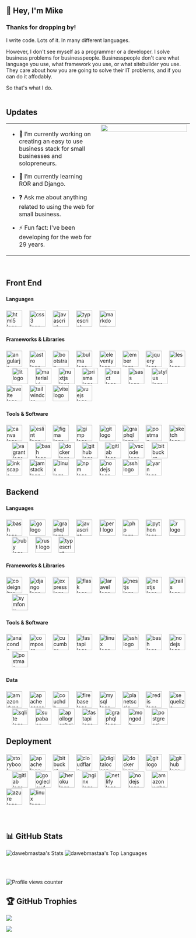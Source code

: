 ## 👋  Hey, I'm Mike   
  
### Thanks for dropping by!  
I write code. Lots of it. In many different languages.

However, I don't see myself as a programmer or a developer. I solve business problems for businesspeople. Businesspeople don't care what language you use, what framework you use, or what sitebuilder you use. They care about how you are going to solve their IT problems, and if you can do it affodably.

So that's what I do.  
<br/>  
## Updates 
<table><tr><td valign="top" width="50%">

- 🔭 I’m currently working on creating an easy to use business stack for small businesses and solopreneurs.  
  

- 🌱 I’m currently learning ROR and Django.  
  

- ❓ Ask me about anything related to using the web for small business.  
  

- ⚡ Fun fact: I've been developing for the web for 29 years.  


</td><td valign="top" width="50%">

<div align="center">
<img src="https://img.freepik.com/free-photo/programming-background-concept_23-2150170152.jpg?t=st=1736409252~exp=1736412852~hmac=77660d5c54c5197245a6c9b207bfe37ca8a8a8c0e11789812e7f89eb44d71e13&w=2000" align="center" style="width: 100%" />
</div>  


</td></tr></table>  

<br/>  

<h2 align="left">Front End</h2>

###

<h4 align="left">Languages</h4>

###

<div align="left">
  <img src="https://cdn.jsdelivr.net/gh/devicons/devicon/icons/html5/html5-original.svg" height="44" alt="html5 logo"  />
  <img width="12" />
  <img src="https://cdn.jsdelivr.net/gh/devicons/devicon/icons/css3/css3-original.svg" height="44" alt="css3 logo"  />
  <img width="12" />
  <img src="https://cdn.jsdelivr.net/gh/devicons/devicon/icons/javascript/javascript-original.svg" height="44" alt="javascript logo"  />
  <img width="12" />
  <img src="https://cdn.jsdelivr.net/gh/devicons/devicon/icons/typescript/typescript-original.svg" height="44" alt="typescript logo"  />
  <img width="12" />
  <img src="https://skillicons.dev/icons?i=md" height="44" alt="markdown logo"  />
</div>

###

<h4 align="left">Frameworks & Libraries</h4>

###

<div align="left">
  <img src="https://cdn.jsdelivr.net/gh/devicons/devicon/icons/angularjs/angularjs-original.svg" height="44" alt="angularjs logo"  />
  <img width="12" />
  <img src="https://skillicons.dev/icons?i=astro" height="44" alt="astro logo"  />
  <img width="12" />
  <img src="https://cdn.jsdelivr.net/gh/devicons/devicon/icons/bootstrap/bootstrap-original-wordmark.svg" height="44" alt="bootstrap logo"  />
  <img width="12" />
  <img src="https://cdn.jsdelivr.net/gh/devicons/devicon/icons/bulma/bulma-plain.svg" height="44" alt="bulma logo"  />
  <img width="12" />
  <img src="https://cdn.jsdelivr.net/gh/devicons/devicon/icons/eleventy/eleventy-original.svg" height="44" alt="eleventy logo"  />
  <img width="12" />
  <img src="https://skillicons.dev/icons?i=ember" height="44" alt="ember logo"  />
  <img width="12" />
  <img src="https://cdn.jsdelivr.net/gh/devicons/devicon/icons/jquery/jquery-plain-wordmark.svg" height="44" alt="jquery logo"  />
  <img width="12" />
  <img src="https://cdn.jsdelivr.net/gh/devicons/devicon/icons/less/less-plain-wordmark.svg" height="44" alt="less logo"  />
  <img width="12" />
  <img src="https://skillicons.dev/icons?i=lit" height="44" alt="lit logo"  />
  <img width="12" />
  <img src="https://cdn.jsdelivr.net/gh/devicons/devicon/icons/materialui/materialui-original.svg" height="44" alt="materialui logo"  />
  <img width="12" />
  <img src="https://skillicons.dev/icons?i=nuxtjs" height="44" alt="nuxtjs logo"  />
  <img width="12" />
  <img src="https://skillicons.dev/icons?i=prisma" height="44" alt="prisma logo"  />
  <img width="12" />
  <img src="https://cdn.jsdelivr.net/gh/devicons/devicon/icons/react/react-original-wordmark.svg" height="44" alt="react logo"  />
  <img width="12" />
  <img src="https://cdn.jsdelivr.net/gh/devicons/devicon/icons/sass/sass-original.svg" height="44" alt="sass logo"  />
  <img width="12" />
  <img src="https://cdn.jsdelivr.net/gh/devicons/devicon/icons/stylus/stylus-original.svg" height="44" alt="stylus logo"  />
  <img width="12" />
  <img src="https://cdn.jsdelivr.net/gh/devicons/devicon/icons/svelte/svelte-original.svg" height="44" alt="svelte logo"  />
  <img width="12" />
  <img src="https://skillicons.dev/icons?i=tailwind" height="44" alt="tailwindcss logo"  />
  <img width="12" />
  <img src="https://skillicons.dev/icons?i=vite" height="44" alt="vite logo"  />
  <img width="12" />
  <img src="https://cdn.jsdelivr.net/gh/devicons/devicon/icons/vuejs/vuejs-original.svg" height="44" alt="vuejs logo"  />
</div>

###

<h4 align="left">Tools & Software</h4>

###

<div align="left">
  <img src="https://cdn.jsdelivr.net/gh/devicons/devicon/icons/canva/canva-original.svg" height="44" alt="canva logo"  />
  <img width="12" />
  <img src="https://cdn.jsdelivr.net/gh/devicons/devicon/icons/eslint/eslint-original.svg" height="44" alt="eslint logo"  />
  <img width="12" />
  <img src="https://cdn.jsdelivr.net/gh/devicons/devicon/icons/figma/figma-original.svg" height="44" alt="figma logo"  />
  <img width="12" />
  <img src="https://cdn.jsdelivr.net/gh/devicons/devicon/icons/gimp/gimp-original.svg" height="44" alt="gimp logo"  />
  <img width="12" />
  <img src="https://skillicons.dev/icons?i=git" height="44" alt="git logo"  />
  <img width="12" />
  <img src="https://cdn.simpleicons.org/graphql/E10098" height="44" alt="graphql logo"  />
  <img width="12" />
  <img src="https://skillicons.dev/icons?i=postman" height="44" alt="postman logo"  />
  <img width="12" />
  <img src="https://cdn.jsdelivr.net/gh/devicons/devicon/icons/sketch/sketch-original.svg" height="44" alt="sketch logo"  />
  <img width="12" />
  <img src="https://cdn.jsdelivr.net/gh/devicons/devicon/icons/vagrant/vagrant-original.svg" height="44" alt="vagrant logo"  />
  <img width="12" />
  <img src="https://cdn.jsdelivr.net/gh/devicons/devicon/icons/bash/bash-original.svg" height="44" alt="bash logo"  />
  <img width="12" />
  <img src="https://cdn.jsdelivr.net/gh/devicons/devicon/icons/docker/docker-original.svg" height="44" alt="docker logo"  />
  <img width="12" />
  <img src="https://skillicons.dev/icons?i=github" height="44" alt="github logo"  />
  <img width="12" />
  <img src="https://cdn.jsdelivr.net/gh/devicons/devicon/icons/gitlab/gitlab-original.svg" height="44" alt="gitlab logo"  />
  <img width="12" />
  <img src="https://cdn.jsdelivr.net/gh/devicons/devicon/icons/vscode/vscode-original.svg" height="44" alt="vscode logo"  />
  <img width="12" />
  <img src="https://cdn.jsdelivr.net/gh/devicons/devicon/icons/bitbucket/bitbucket-original.svg" height="44" alt="bitbucket logo"  />
  <img width="12" />
  <img src="https://cdn.jsdelivr.net/gh/devicons/devicon/icons/inkscape/inkscape-original.svg" height="44" alt="inkscape logo"  />
  <img width="12" />
  <img src="https://cdn.jsdelivr.net/gh/devicons/devicon/icons/jamstack/jamstack-original.svg" height="44" alt="jamstack logo"  />
  <img width="12" />
  <img src="https://cdn.jsdelivr.net/gh/devicons/devicon/icons/linux/linux-original.svg" height="44" alt="linux logo"  />
  <img width="12" />
  <img src="https://cdn.jsdelivr.net/gh/devicons/devicon/icons/npm/npm-original-wordmark.svg" height="44" alt="npm logo"  />
  <img width="12" />
  <img src="https://cdn.jsdelivr.net/gh/devicons/devicon/icons/nodejs/nodejs-original.svg" height="44" alt="nodejs logo"  />
  <img width="12" />
  <img src="https://cdn.jsdelivr.net/gh/devicons/devicon/icons/ssh/ssh-original.svg" height="44" alt="ssh logo"  />
  <img width="12" />
  <img src="https://cdn.jsdelivr.net/gh/devicons/devicon/icons/yarn/yarn-original.svg" height="44" alt="yarn logo"  />
</div>

###

<h2 align="left">Backend</h2>

###

<h4 align="left">Languages</h4>

###

<div align="left">
  <img src="https://cdn.jsdelivr.net/gh/devicons/devicon/icons/bash/bash-original.svg" height="44" alt="bash logo"  />
  <img width="12" />
  <img src="https://skillicons.dev/icons?i=go" height="44" alt="go logo"  />
  <img width="12" />
  <img src="https://skillicons.dev/icons?i=graphql" height="44" alt="graphql logo"  />
  <img width="12" />
  <img src="https://skillicons.dev/icons?i=js" height="44" alt="javascript logo"  />
  <img width="12" />
  <img src="https://skillicons.dev/icons?i=perl" height="44" alt="perl logo"  />
  <img width="12" />
  <img src="https://skillicons.dev/icons?i=php" height="44" alt="php logo"  />
  <img width="12" />
  <img src="https://skillicons.dev/icons?i=py" height="44" alt="python logo"  />
  <img width="12" />
  <img src="https://skillicons.dev/icons?i=r" height="44" alt="r logo"  />
  <img width="12" />
  <img src="https://cdn.jsdelivr.net/gh/devicons/devicon/icons/ruby/ruby-original.svg" height="44" alt="ruby logo"  />
  <img width="12" />
  <img src="https://skillicons.dev/icons?i=rust" height="44" alt="rust logo"  />
  <img width="12" />
  <img src="https://skillicons.dev/icons?i=ts" height="44" alt="typescript logo"  />
</div>

###

<h4 align="left">Frameworks & Libraries</h4>

###

<div align="left">
  <img src="https://cdn.simpleicons.org/codeigniter/EF4223" height="44" alt="codeigniter logo"  />
  <img width="12" />
  <img src="https://skillicons.dev/icons?i=django" height="44" alt="django logo"  />
  <img width="12" />
  <img src="https://skillicons.dev/icons?i=express" height="44" alt="express logo"  />
  <img width="12" />
  <img src="https://skillicons.dev/icons?i=flask" height="44" alt="flask logo"  />
  <img width="12" />
  <img src="https://cdn.simpleicons.org/laravel/FF2D20" height="44" alt="laravel logo"  />
  <img width="12" />
  <img src="https://skillicons.dev/icons?i=nestjs" height="44" alt="nestjs logo"  />
  <img width="12" />
  <img src="https://skillicons.dev/icons?i=nextjs" height="44" alt="nextjs logo"  />
  <img width="12" />
  <img src="https://skillicons.dev/icons?i=rails" height="44" alt="rails logo"  />
  <img width="12" />
  <img src="https://skillicons.dev/icons?i=symfony" height="44" alt="symfony logo"  />
</div>

###

<h4 align="left">Tools & Software</h4>

###

<div align="left">
  <img src="https://cdn.jsdelivr.net/gh/devicons/devicon/icons/anaconda/anaconda-original.svg" height="44" alt="anaconda logo"  />
  <img width="12" />
  <img src="https://cdn.jsdelivr.net/gh/devicons/devicon/icons/composer/composer-original.svg" height="44" alt="composer logo"  />
  <img width="12" />
  <img src="https://cdn.simpleicons.org/cucumber/23D96C" height="44" alt="cucumber logo"  />
  <img width="12" />
  <img src="https://cdn.jsdelivr.net/gh/devicons/devicon/icons/fastapi/fastapi-original.svg" height="44" alt="fastapi logo"  />
  <img width="12" />
  <img src="https://cdn.jsdelivr.net/gh/devicons/devicon/icons/linux/linux-original.svg" height="44" alt="linux logo"  />
  <img width="12" />
  <img src="https://cdn.jsdelivr.net/gh/devicons/devicon/icons/ssh/ssh-original.svg" height="44" alt="ssh logo"  />
  <img width="12" />
  <img src="https://skillicons.dev/icons?i=bash" height="44" alt="bash logo"  />
  <img width="12" />
  <img src="https://cdn.simpleicons.org/nodedotjs/339933" height="44" alt="nodejs logo"  />
  <img width="12" />
  <img src="https://skillicons.dev/icons?i=postman" height="44" alt="postman logo"  />
</div>

###

<h4 align="left">Data</h4>

###

<div align="left">
  <img src="https://cdn.simpleicons.org/amazondynamodb/4053D6" height="44" alt="amazondynamodb logo"  />
  <img width="12" />
  <img src="https://skillicons.dev/icons?i=cassandra" height="44" alt="apachecassandra logo"  />
  <img width="12" />
  <img src="https://cdn.jsdelivr.net/gh/devicons/devicon/icons/couchdb/couchdb-original.svg" height="44" alt="couchdb logo"  />
  <img width="12" />
  <img src="https://cdn.jsdelivr.net/gh/devicons/devicon/icons/firebase/firebase-plain.svg" height="44" alt="firebase logo"  />
  <img width="12" />
  <img src="https://cdn.jsdelivr.net/gh/devicons/devicon/icons/mysql/mysql-original.svg" height="44" alt="mysql logo"  />
  <img width="12" />
  <img src="https://skillicons.dev/icons?i=planetscale" height="44" alt="planetscale logo"  />
  <img width="12" />
  <img src="https://cdn.jsdelivr.net/gh/devicons/devicon/icons/redis/redis-original.svg" height="44" alt="redis logo"  />
  <img width="12" />
  <img src="https://cdn.jsdelivr.net/gh/devicons/devicon/icons/sequelize/sequelize-original.svg" height="44" alt="sequelize logo"  />
  <img width="12" />
  <img src="https://cdn.jsdelivr.net/gh/devicons/devicon/icons/sqlite/sqlite-original.svg" height="44" alt="sqlite logo"  />
  <img width="12" />
  <img src="https://skillicons.dev/icons?i=supabase" height="44" alt="supabase logo"  />
  <img width="12" />
  <img src="https://skillicons.dev/icons?i=apollo" height="44" alt="apollographql logo"  />
  <img width="12" />
  <img src="https://skillicons.dev/icons?i=fastapi" height="44" alt="fastapi logo"  />
  <img width="12" />
  <img src="https://skillicons.dev/icons?i=graphql" height="44" alt="graphql logo"  />
  <img width="12" />
  <img src="https://skillicons.dev/icons?i=mongodb" height="44" alt="mongodb logo"  />
  <img width="12" />
  <img src="https://cdn.jsdelivr.net/gh/devicons/devicon/icons/postgresql/postgresql-original.svg" height="44" alt="postgresql logo"  />
</div>

###

<h2 align="left">Deployment</h2>

###

<div align="left">
  <img src="https://cdn.jsdelivr.net/gh/devicons/devicon/icons/storybook/storybook-original.svg" height="44" alt="storybook logo"  />
  <img width="12" />
  <img src="https://cdn.jsdelivr.net/gh/devicons/devicon/icons/apache/apache-original.svg" height="44" alt="apache logo"  />
  <img width="12" />
  <img src="https://cdn.jsdelivr.net/gh/devicons/devicon/icons/bitbucket/bitbucket-original.svg" height="44" alt="bitbucket logo"  />
  <img width="12" />
  <img src="https://skillicons.dev/icons?i=cloudflare" height="44" alt="cloudflare logo"  />
  <img width="12" />
  <img src="https://cdn.jsdelivr.net/gh/devicons/devicon/icons/digitalocean/digitalocean-original.svg" height="44" alt="digitalocean logo"  />
  <img width="12" />
  <img src="https://skillicons.dev/icons?i=docker" height="44" alt="docker logo"  />
  <img width="12" />
  <img src="https://cdn.jsdelivr.net/gh/devicons/devicon/icons/git/git-original.svg" height="44" alt="git logo"  />
  <img width="12" />
  <img src="https://skillicons.dev/icons?i=github" height="44" alt="github logo"  />
  <img width="12" />
  <img src="https://cdn.jsdelivr.net/gh/devicons/devicon/icons/gitlab/gitlab-original.svg" height="44" alt="gitlab logo"  />
  <img width="12" />
  <img src="https://skillicons.dev/icons?i=gcp" height="44" alt="googlecloud logo"  />
  <img width="12" />
  <img src="https://cdn.jsdelivr.net/gh/devicons/devicon/icons/heroku/heroku-original.svg" height="44" alt="heroku logo"  />
  <img width="12" />
  <img src="https://skillicons.dev/icons?i=nginx" height="44" alt="nginx logo"  />
  <img width="12" />
  <img src="https://skillicons.dev/icons?i=netlify" height="44" alt="netlify logo"  />
  <img width="12" />
  <img src="https://skillicons.dev/icons?i=nodejs" height="44" alt="nodejs logo"  />
  <img width="12" />
  <img src="https://skillicons.dev/icons?i=aws" height="44" alt="amazonwebservices logo"  />
  <img width="12" />
  <img src="https://cdn.jsdelivr.net/gh/devicons/devicon/icons/azure/azure-original.svg" height="44" alt="azure logo"  />
  <img width="12" />
  <img src="https://skillicons.dev/icons?i=linux" height="44" alt="linux logo"  />
</div>

###

<br/>

## 📊 GitHub Stats 

![dawebmastaa's Stats](https://github-readme-stats.vercel.app/api?username=dawebmastaa&theme=dark&show_icons=true&hide_border=true&count_private=true&bg_color=00000000)
![dawebmastaa's Top Languages](https://github-readme-stats.vercel.app/api/top-langs/?username=dawebmastaa&theme=dark&show_icons=true&hide_border=true&layout=compact&bg_color=00000000)

<!---
![dawebmastaa's Streak](https://github-readme-streak-stats.herokuapp.com/?user=dawebmastaa&theme=dark&hide_border=true)
--->

<br/>  
<br/>  

![Profile views counter](https://komarev.com/ghpvc/?username=dawebmastaa&&style=flat-square)

## 🏆 GitHub Trophies

![](https://github-profile-trophy.vercel.app/?username=Dawebmastaa&theme=darkhub&no-frame=false&no-bg=false&margin-w=4)


[![](https://visitcount.itsvg.in/api?id=dawebmastaa&icon=0&color=0)](https://visitcount.itsvg.in)

